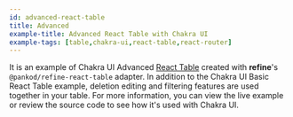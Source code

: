 ```yaml
---
id: advanced-react-table
title: Advanced
example-title: Advanced React Table with Chakra UI
example-tags: [table,chakra-ui,react-table,react-router]
---
```


It is an example of Chakra UI Advanced [React Table](https://react-table.tanstack.com/) created with **refine**'s `@pankod/refine-react-table` adapter. In addition to the Chakra UI Basic React Table example, deletion editing and filtering features are used together in your table. For more information, you can view the live example or review the source code to see how it's used with Chakra UI.

<CodeSandboxExample path="table-chakra-ui-advanced" />
